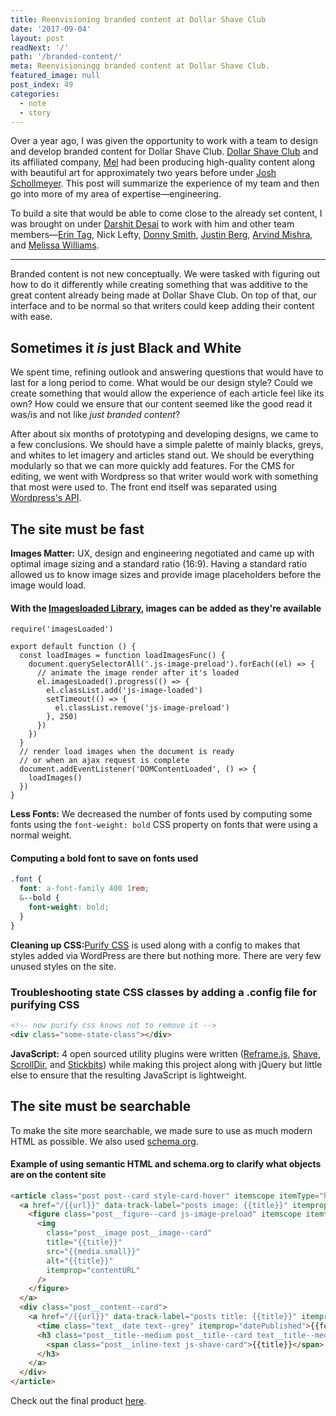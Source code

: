 ```yaml
---
title: Reenvisioning branded content at Dollar Shave Club
date: '2017-09-04'
layout: post
readNext: '/'
path: '/branded-content/'
meta: Reenvisioningg branded content at Dollar Shave Club.
featured_image: null
post_index: 49
categories:
  - note
  - story
---
```


Over a year ago, I was given the opportunity to work with a team to design and develop branded content for Dollar Shave Club. [Dollar Shave Club](https://www.dollarshaveclub.com) and its affiliated company, [Mel](https://melmagazine.com/) had been producing high-quality content along with beautiful art for approximately two years before under [Josh Schollmeyer](https://www.linkedin.com/in/jschollmeyer/). This post will summarize the experience of my team and then go into more of my area of expertise—engineering.

To build a site that would be able to come close to the already set content, I was brought on under [Darshit Desai](https://www.linkedin.com/in/darshitdesai/) to work with him and other team members—[Erin Tag](https://www.linkedin.com/in/erin-taj-12596946/), Nick Lefty, [Donny Smith](https://www.linkedin.com/in/donnysmith/), [Justin Berg](https://www.linkedin.com/in/justin-berg-93722b2/), [Arvind Mishra](https://www.linkedin.com/in/arvindmishra1/), and [Melissa Williams](https://www.linkedin.com/in/melwilms/).

---

Branded content is not new conceptually. We were tasked with figuring out how to do it differently while creating something that was additive to the great content already being made at Dollar Shave Club. On top of that, our interface and to be normal so that writers could keep adding their content with ease.

## Sometimes it _is_ just Black and White

We spent time, refining outlook and answering questions that would have to last for a long period to come. What would be our design style? Could we create something that would allow the experience of each article feel like its own? How could we ensure that our content seemed like the good read it was/is and not like _just branded content_?

After about six months of prototyping and developing designs, we came to a few conclusions. We should have a simple palette of mainly blacks, greys, and whites to let imagery and articles stand out. We should be everything modularly so that we can more quickly add features. For the CMS for editing, we went with Wordpress so that writer would work with something that most were used to. The front end itself was separated using [Wordpress's API](https://wordpress.org/plugins/rest-api/).

## The site must be fast

**Images Matter:** UX, design and engineering negotiated and came up with optimal image sizing and a standard ratio (16:9). Having a standard ratio allowed us to know image sizes and provide image placeholders before the image would load.

#### With the [Imagesloaded Library](https://github.com/desandro/imagesloaded), images can be added as they're available

```
require('imagesLoaded')

export default function () {
  const loadImages = function loadImagesFunc() {
    document.querySelectorAll('.js-image-preload').forEach((el) => {
      // animate the image render after it's loaded
      el.imagesLoaded().progress(() => {
        el.classList.add('js-image-loaded')
        setTimeout(() => {
          el.classList.remove('js-image-preload')
        }, 250)
      })
    })
  }
  // render load images when the document is ready
  // or when an ajax request is complete
  document.addEventListener('DOMContentLoaded', () => {
    loadImages()
  })
}

```

**Less Fonts:** We decreased the number of fonts used by computing some fonts using the `font-weight: bold` CSS property on fonts that were using a normal weight.

#### Computing a bold font to save on fonts used

```css
.font {
  font: a-font-family 400 1rem;
  &--bold {
    font-weight: bold;
  }
}
```

**Cleaning up CSS:**[Purify CSS](https://github.com/purifycss/purifycss) is used along with a config to makes that styles added via WordPress are there but nothing more. There are very few unused styles on the site.

### Troubleshooting state CSS classes by adding a .config file for purifying CSS

```html
<!-- now purify css knows not to remove it -->
<div class="some-state-class"></div>
```

**JavaScript:** 4 open sourced utility plugins were written ([Reframe.js](https://github.com/dollarshaveclub/reframe.js), [Shave](https://github.com/dollarshaveclub/shave), [ScrollDir](https://github.com/dollarshaveclub/scrolldir), and [Stickbits](https://github.com/dollarshaveclub/stickybits)) while making this project along with jQuery but little else to ensure that the resulting JavaScript is lightweight.

## The site must be searchable

To make the site more searchable, we made sure to use as much modern HTML as possible. We also used [schema.org](http://schema.org/).

#### Example of using semantic HTML and schema.org to clarify what objects are on the content site

```html
<article class="post post--card style-card-hover" itemscope itemType="http://schema.org/Article">
  <a href="/{{url}}" data-track-label="posts image: {{title}}" itemprop="url">
    <figure class="post__figure--card js-image-preload" itemscope itemtype="http://schema.org/ImageObject">
      <img
        class="post__image post__image--card"
        title="{{title}}"
        src="{{media.small}}"
        alt="{{title}}"
        itemprop="contentURL"
      />
    </figure>
  </a>
  <div class="post__content--card">
    <a href="/{{url}}" data-track-label="posts title: {{title}}" itemprop="url">
      <time class="text__date text--grey" itemprop="datePublished">{{formatted_date}}</time>
      <h3 class="post__title--medium post__title--card text__title--medium" itemprop="headline">
        <span class="post__inline-text js-shave-card">{{title}}</span>
      </h3>
    </a>
  </div>
</article>
```

Check out the final product [here](https://content.dollarshaveclub.com).
